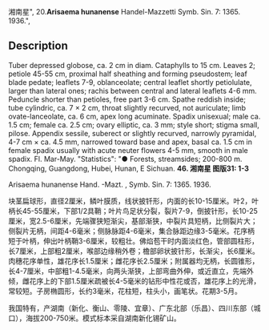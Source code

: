 湘南星",
20.**Arisaema hunanense** Handel-Mazzetti Symb. Sin. 7: 1365. 1936.",

## Description
Tuber depressed globose, ca. 2 cm in diam. Cataphylls to 15 cm. Leaves 2; petiole 45-55 cm, proximal half sheathing and forming pseudostem; leaf blade pedate; leaflets 7-9, oblanceolate; central leaflet shortly petiolulate, larger than lateral ones; rachis between central and lateral leaflets 4-6 mm. Peduncle shorter than petioles, free part 3-6 cm. Spathe reddish inside; tube cylindric, ca. 7 × 2 cm, throat slightly recurved, not auriculate; limb ovate-lanceolate, ca. 6 cm, apex long acuminate. Spadix unisexual; male ca. 1.5 cm; female ca. 2.5 cm; ovary elliptic, ca. 3 mm; style short; stigma small, pilose. Appendix sessile, suberect or slightly recurved, narrowly pyramidal, 4-7 cm × ca. 4.5 mm, narrowed toward base and apex, basal ca. 1.5 cm in female spadix usually with acute neuter flowers 4-5 mm, smooth in male spadix. Fl. Mar-May.
  "Statistics": "● Forests, streamsides; 200-800 m. Chongqing, Guangdong, Hubei, Hunan, E Sichuan.
**46. 湘南星 图版31: 1-3**

Arisaema hunanense Hand. -Mazt. , Symb. Sin. 7: 1365. 1936.

块茎扁球形，直径2厘米，鳞叶膜质，线状披钎形，内面的长10-15厘米。叶2，叶柄长45-55厘米，下部1/2具鞘；叶片鸟足状分裂，裂片7-9，倒披针形，长10-25厘米，宽2.5-6厘米，先端骤狭短渐尖，基部渐狭，中裂片具短柄，比侧裂片大；侧裂片无柄，间距4-6毫米；侧脉脉距4-6毫米，集合脉距边缘3-5毫米。花序柄短于叶柄，伸出叶柄鞘3-6厘米，较粗壮。佛焰苞干时内面淡红色，管部圆柱形，长7厘米，上部粗2厘米，喉部边缘稍外卷；檐部卵状披针形，长渐尖，长6厘米。肉穗花序单性，雄花序长1.5厘米；雌花序长2.5厘米；附属器均无柄，长圆锥形，长4-7厘米，中部粗1-4.5毫米，向两头渐狭，上部弯曲外伸，或近直立，先端外倾，雌花序上的下部1.5厘米疏被长4-5毫米的钻形中性花或否，雄花序上的光滑，常较短。子房椭圆形，长约3毫米，花柱短，柱头小，画笔状。花期3-5月。

我国特有，产湖南（新化、衡山、零陵、宜章）、广东北部（乐昌）、四川东部（城口），海拔200-750米。模式标本采自湖南新化锡矿山。
